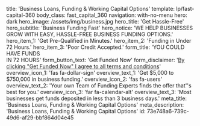 title: 'Business Loans, Funding & Working Capital Options'
template: lp/fast-capital-360
body_class: fast_capital_360
navigation: with-no-menu
hero: dark
hero_image: /assets/img/business.jpg
hero_title: 'Get Hassle-Free'
hero_subtitle: 'Business Funding Fast'
hero_notice: 'WE HELP BUSINESSES GROW WITH EASY, HASSLE-FREE BUSINESS FUNDING OPTIONS.'
hero_item_1: 'Get Pre-Qualified in Minutes.'
hero_item_2: 'Funding in Under 72 Hours.'
hero_item_3: 'Poor Credit Accepted.'
form_title: 'YOU COULD HAVE FUNDS</br>IN 72 HOURS'
form_button_text: 'Get Funded Now'
form_disclaimer: '<a href="/terms-of-use" target="_blank">By clicking "Get Funded Now" I agree to all <span>terms and conditions</span></a>'
overview_icon_1: 'fas fa-dollar-sign'
overview_text_1: 'Get $5,000 to $750,000 in business funding.'
overview_icon_2: 'fas fa-users'
overview_text_2: 'Your own Team of Funding Experts finds the offer that''s best for you.'
overview_icon_3: 'far fa-calendar-alt'
overview_text_3: 'Most businesses get funds deposited in less than 3 business days.'
meta_title: 'Business Loans, Funding & Working Capital Options'
meta_description: 'Business Loans, Funding & Working Capital Options'
id: 73e748a6-739c-49d6-af29-bbf864d04e45
